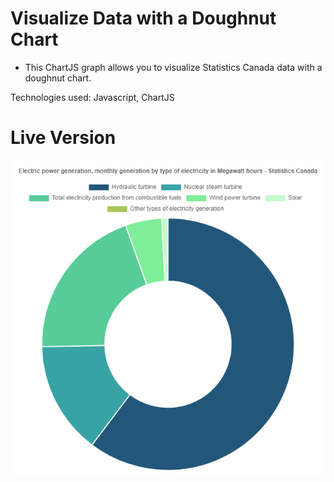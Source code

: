 # Visualize Data with a Doughnut Chart

- This ChartJS graph allows you to visualize Statistics Canada data with a doughnut chart.

Technologies used: Javascript, ChartJS

# Live Version

![image](images/preview-1.png)